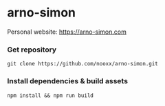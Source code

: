 # arno-simon
Personal website: https://arno-simon.com

### Get repository
`git clone https://github.com/nooxx/arno-simon.git`

### Install dependencies & build assets
`npm install && npm run build`